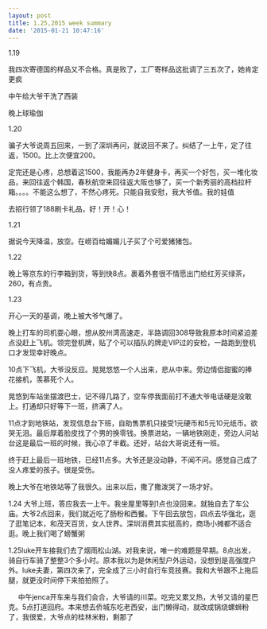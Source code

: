 ```yaml
---
layout: post
title: 1.25,2015 week summary
date: '2015-01-21 10:47:16'
---
```



1.19

我四次寄德国的样品又不合格。真是败了，工厂寄样品这批调了三五次了，她肯定更疯

中午给大爷干洗了西装

晚上球瑜伽

1.20

骗子大爷说周五回来，一到了深圳再问，就说回不来了。纠结了一上午，定了往返，1500。比上次便宜200。

定完还是心疼，总想着这1500，我能再办2年健身卡，再买一个好包，买一堆化妆品，来回往返个韩国，春秋航空来回往返大阪也够了，买一个新秀丽的高档拉杆箱。。。。不能这么想了，不然心疼死。只能自我安慰，我大爷值。我的娃值

去招行领了188刷卡礼品，好！开！心！

1.21

据说今天降温，放空。在崂百给媚媚儿子买了个可爱猪猪包。

1.22

晚上等京东的行李箱到货，等到快8点。裹着外套很不情愿出门给红芳买绿茶，260，有点贵。

1.23

开心一天的基调，晚上被大爷气爆了。

晚上打车的司机耍心眼，想从胶州湾高速走，半路调回308导致我原本时间紧迫差点没赶上飞机。领完登机牌，贴了个可以插队的牌走VIP过的安检，一路跑到登机口才发现幸好晚点。

10点下飞机，大爷没反应。晃晃悠悠一个人出来，悲从中来。旁边情侣甜蜜的捧花接机，羡慕死个人。

晃悠到车站坐摆渡巴士，记不得几路了，空车停我面前打不通大爷电话硬是没敢上。打通却只好等下一班，挤满了人。

11点才到地铁站，发现信息台下班，自助售票机只接受1元硬币和5元10元纸币。欲哭无泪。最后厚着脸皮找了个男的换零钱。换票进站，一辆地铁刚走，旁边人问站台这是最后一班的时候，我心凉了半截。还好，站台大哥说还有一班。

终于赶上最后一班地铁，已经11点多。大爷还是没动静，不闻不问。感觉自己成了没人疼爱的孩子。很是受伤。

晚上大爷在地铁站等了我很久。出来以后，撒了撒泼哭了一场才好。

1.24 大爷上班，答应我去一上午。我坐屋里等到1点也没回来。就独自去了车公庙。大爷2点回来，我们就近吃了肠粉和西餐。下午回去放包，四点去华强北，逛了逛笔记本，和茂天百货，女人世界。深圳消费其实挺高的，商场小摊都不适合逛。晚上我们喝了螃蟹粥

1.25luke开车接我们去了烟雨松山湖。对我来说，唯一的难题是早期。8点出发，骑自行车骑了整整3个多小时。原本我以为是休闲型户外运动，没想到是高强度户外。luke夫妻，第四次来了，完全成了三小时自行车竞技赛。我和大爷跟不上拖后腿，就更没时间停下来拍拍照了。

     中午jenca开车来与我们会合，大爷请的川菜。吃完又累又热，大爷又请的星巴克。5点打道回府。本来想去侨城东吃老西安，出门懒得动，就改成锅烧螺蛳粉了，我很爱，大爷点的桂林米粉，剩那了

 


